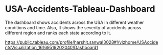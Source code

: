 # USA-Accidents-Tableau-Dashboard


The dashboard shows accidents across the USA in different weather conditions and time. 
Also, It shows the severity of accidents across different region and ranks each state according to it.

https://public.tableau.com/profile/harshit.sanwal3028#!/vizhome/USAccidentsVisualization_16169519202040/Dashboard1
